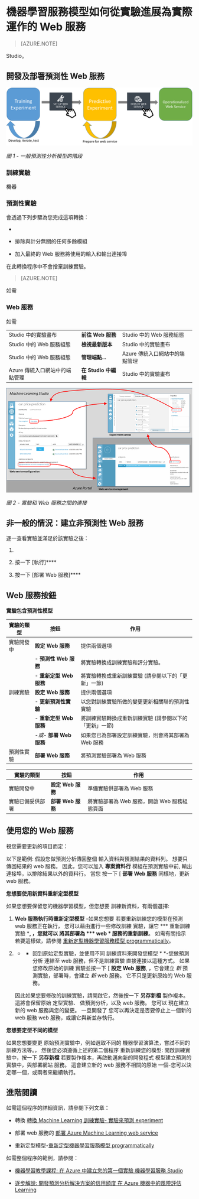 <properties
    pageTitle="機器學習服務模型如何從實驗進展為實際運作的 Web 服務 | Microsoft Azure"
    description="機制的概觀，說明 Azure Machine Learning 模型如何從開發實驗進展為實際運作的 Web 服務。"
    services="machine-learning"
    documentationCenter=""
    authors="garyericson"
    manager="paulettm"
    editor="cgronlun"/>

<tags
    ms.service="machine-learning"
    ms.workload="data-services"
    ms.tgt_pltfrm="na"
    ms.devlang="na"
    ms.topic="article"
    ms.date="11/10/2015"
    ms.author="garye"/>



# 機器學習服務模型如何從實驗進展為實際運作的 Web 服務















>[AZURE.NOTE] 

Studio。















## 開發及部署預測性 Web 服務




![](media\machine-learning-model-progression-experiment-to-web-service\model-stages-from-experiment-to-web-service.png)

*圖 1 - 一般預測性分析模型的階段*

### 訓練實驗









機器


### 預測性實驗








會透過下列步驟為您完成這項轉換：

-   


-   排除與計分無關的任何多餘模組

-   加入最終的 Web 服務將使用的輸入和輸出連接埠






在此轉換程序中不會捨棄訓練實驗。





>[AZURE.NOTE] 



如需




### Web 服務




如需







| | | |
| ------------------- | --------------- | ---------------------- |
| Studio 中的實驗畫布| **前往 Web 服務**| Studio 中的 Web 服務組態|
| Studio 中的 Web 服務組態| **檢視最新版本**| Studio 中的實驗畫布|
| Studio 中的 Web 服務組態| **管理端點...**| Azure 傳統入口網站中的端點管理|
| Azure 傳統入口網站中的端點管理| **在 Studio 中編輯**| Studio 中的實驗畫布|

![](media\machine-learning-model-progression-experiment-to-web-service\connections-between-experiment-and-web-service.png)

*圖 2 - 實驗和 Web 服務之間的連接*

## 非一般的情況：建立非預測性 Web 服務







逐一查看實驗並滿足於該實驗之後：

1.  


2.  按一下 [執行]****

3.  按一下 [部署 Web 服務]****




## Web 服務按鈕





**實驗包含預測性模型**




| **實驗的類型**| **按鈕**| **作用**|
| -------------------- | -------- | -------------- |
| 實驗開發中| **設定 Web 服務**| 提供兩個選項|
| &nbsp;| - **預測性 Web 服務**| 將實驗轉換成訓練實驗和評分實驗。|
| &nbsp;| - **重新定型 Web 服務**| 將實驗轉換成重新訓練實驗 (請參閱以下的「更新」一節)|
| 訓練實驗| **設定 Web 服務**| 提供兩個選項|
| &nbsp;| - **更新預測性實驗**| 以您對訓練實驗所做的變更更新相關聯的預測性實驗|
| &nbsp;| - **重新定型 Web 服務**| 將訓練實驗轉換成重新訓練實驗 (請參閱以下的「更新」一節)|
| &nbsp;| -*或*- **部署 Web 服務**| 如果您已為部署設定訓練實驗，則會將其部署為 Web 服務|
| 預測性實驗| **部署 Web 服務**| 將預測實驗部署為 Web 服務|






| **實驗的類型**| **按鈕**| **作用**|
| -------------------- | -------- | -------------- |
| 實驗開發中| **設定 Web 服務**| 準備實驗供部署為 Web 服務|
| 實驗已備妥供部署| **部署 Web 服務**| 將實驗部署為 Web 服務，開啟 Web 服務組態頁面|

## 使用您的 Web 服務




視您需要更新的項目而定：










以下是範例: 假設您做預測分析傳回整個
輸入資料與預測結果的資料列。
想要只傳回結果的 web 服務。 因此，您可以加入
**專案資料行** 模組在預測實驗中前,
輸出連接埠，以排除結果以外的資料行。 當您
按一下 [ **部署 Web 服務** 同樣地，更新 web 服務。

**您想要使用新資料重新定型模型**

如果您想要保留您的機器學習模型，但您想要
訓練新資料，有兩個選擇:

1.  **Web 服務執行時重新定型模型** -如果您想要
    若要重新訓練您的模型在預測 web 服務正在執行，
    您可以藉由進行一些修改訓練
    實驗，讓它 *** 重新訓練實驗 ***, ，您就可以
    將其部署為 *** web * 服務的重新訓練**。 如需有關指示
    若要這樣做，請參閱 [重新定型機器學習服務模型
    programmatically](machine-learning-retrain-models-programmatically.md)。

2.  * * 回到原始定型實驗，並使用不同
    訓練資料來開發您模型 * *-您做預測分析
    連結至 web 服務，但不是訓練實驗
    直接連接以這種方式。 如果您修改原始的訓練
    實驗並按一下 [ **設定 Web 服務**, ，它會建立 *新*
    預測實驗，部署時，會建立 *新*
    web 服務。 它不只是更新原始的 Web 服務。

    因此如果您要修改的訓練實驗，請開啟它，然後按一下
    **另存新檔** 製作複本。 這將會保留原始
    定型實驗、 做預測分析，以及 web 服務。 您可以
    現在建立新的 web 服務與您的變更。 一旦開發了
    您可以再決定是否要停止上一個新的 web 服務
    web 服務，或讓它與新並存執行。

**您想要定型不同的模型**

如果您想要變更
原始預測實驗中，例如選取不同的
機器學習演算法，嘗試不同的訓練方法等。，
然後您必須遵循上述的第二個程序
重新訓練您的模型: 開啟訓練實驗中，按一下 **另存新檔**
若要製作複本，再啟動邁向新的開發程式
模型建立預測的實驗中，與部署網站
服務。 這會建立新的 web 服務不相關的原始
一個-您可以決定哪一個，或兩者來繼續執行。

## 進階閱讀

如需這個程序的詳細資訊，請參閱下列文章：

-   轉換 [轉換 Machine Learning 訓練實驗-
    實驗來預測 experiment](machine-learning-convert-training-experiment-to-scoring-experiment.md)

-   部署 web 服務的 [部署 Azure Machine Learning web
    service](machine-learning-publish-a-machine-learning-web-service.md)

-   重新定型模型-[重新定型機器學習服務模型
    programmatically](machine-learning-retrain-models-programmatically.md)

如需整個程序的範例，請參閱：

-   [機器學習教學課程: 在 Azure 中建立您的第一個實驗
    機器學習服務
    Studio](machine-learning-create-experiment.md)

-   [逐步解說: 開發預測分析解決方案的信用額度
    在 Azure 機器中的風險評估
    Learning](machine-learning-walkthrough-develop-predictive-solution.md)





